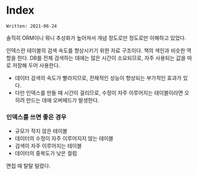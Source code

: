 # Index

`Written: 2021-06-24`

솔직히 ORM이니 뭐니 추상화가 높아져서 개념 정도로만 정도로만 이해하고 있었다.

인덱스란 테이블의 검색 속도를 향상시키기 위한 자료 구조이다. 책의 색인과 비슷한 역할을 한다.
DB를 전체 검색하는 데에는 많은 시간이 소요되므로, 자주 사용되는 값을 따로 저장해 두어 사용한다.

- 데이터 검색의 속도가 빨라지므로, 전체적인 성능이 향상되는 부가적인 효과가 있다.
- 다만 인덱스를 만들 때 시간이 걸리므로, 수정이 자주 이루어지는 테이블이라면 오히려 만드는 데에 오버헤드가 발생한다.

### 인덱스를 쓰면 좋은 경우
- 규모가 작지 않은 테이블
- 데이터의 수정이 자주 이루어지지 않는 테이블
- 검색이 자주 이루어지는 테이블
- 데이터의 중복도가 낮은 컬럼

면접 때 탈탈 털렸다.
